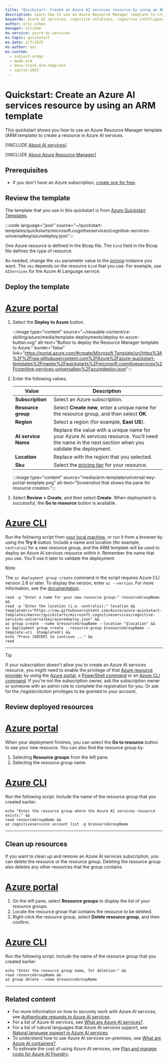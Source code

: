 ```yaml
---
title: "Quickstart: Create an Azure AI services resource by using an ARM template"
description: Learn how to use an Azure Resource Manager template to create an Azure AI services resource.
keywords: Azure AI services, cognitive solutions, cognitive intelligence, cognitive artificial intelligence
author: eric-urban
manager: nitinme
ms.service: azure-ai-services
ms.topic: quickstart
ms.date: 2/7/2025
ms.author: eur
ms.custom:
  - subject-armqs
  - mode-arm
  - devx-track-arm-template
  - ignite-2023
---
```


# Quickstart: Create an Azure AI services resource by using an ARM template

This quickstart shows you how to use an Azure Resource Manager template (ARM template) to create a resource in Azure AI services.

[!INCLUDE [About AI services](./includes/ai-services-intro.md)]

[!INCLUDE [About Azure Resource Manager](~/reusable-content/ce-skilling/azure/includes/resource-manager-quickstart-introduction.md)]

## Prerequisites

* If you don't have an Azure subscription, [create one for free](https://azure.microsoft.com/free/cognitive-services).

## Review the template

The template that you use in this quickstart is from [Azure Quickstart Templates](https://azure.microsoft.com/resources/templates/cognitive-services-universalkey/).

:::code language="json" source="~/quickstart-templates/quickstarts/microsoft.cognitiveservices/cognitive-services-universalkey/azuredeploy.json":::

One Azure resource is defined in the Bicep file. The `kind` field in the Bicep file defines the type of resource.

As needed, change the `sku` parameter value to the [pricing](https://azure.microsoft.com/pricing/details/cognitive-services/) instance you want. The `sku` depends on the resource `kind` that you use. For example, use `AIServices` for the Azure AI Language service. 

## Deploy the template

# [Azure portal](#tab/portal)

1. Select the **Deploy to Azure** button.

    :::image type="content" source="~/reusable-content/ce-skilling/azure/media/template-deployments/deploy-to-azure-button.svg" alt-text="Button to deploy the Resource Manager template to Azure." border="false" link="https://portal.azure.com/#create/Microsoft.Template/uri/https%3A%2F%2Fraw.githubusercontent.com%2FAzure%2Fazure-quickstart-templates%2Fmaster%2Fquickstarts%2Fmicrosoft.cognitiveservices%2Fcognitive-services-universalkey%2Fazuredeploy.json":::

2. Enter the following values.

    |Value  |Description  |
    |---------|---------|
    | **Subscription** | Select an Azure subscription. |
    | **Resource group** | Select **Create new**, enter a unique name for the resource group, and then select **OK**. |
    | **Region** | Select a region (for example, **East US**). |
    | **AI service Name** | Replace the value with a unique name for your Azure AI services resource. You'll need the name in the next section when you validate the deployment. |
    | **Location** | Replace with the region that you selected. |
    | **Sku** | Select the [pricing tier](https://azure.microsoft.com/pricing/details/cognitive-services/) for your resource. |

    :::image type="content" source="media/arm-template/universal-key-portal-template.png" alt-text="Screenshot that shows the pane for resource creation.":::

3. Select **Review + Create**, and then select **Create**. When deployment is successful, the **Go to resource** button is available.

# [Azure CLI](#tab/CLI)

Run the following script from [your local machine](/cli/azure/install-azure-cli), or run it from a browser by using the **Try it** button. Include a name and location (for example, `centralus`) for a new resource group, and the ARM template will be used to deploy an Azure AI services resource within it. Remember the name that you use. You'll use it later to validate the deployment.

> [!NOTE]
> The `az deployment group create` command in the script requires Azure CLI version 2.6 or later. To display the version, enter `az --version`. For more information, see the [documentation](/cli/azure/deployment/group).

```azurecli-interactive
read -p "Enter a name for your new resource group:" resourceGroupName &&
read -p "Enter the location (i.e. centralus):" location &&
templateUri="https://raw.githubusercontent.com/Azure/azure-quickstart-templates/master/quickstarts/microsoft.cognitiveservices/cognitive-services-universalkey/azuredeploy.json" &&
az group create --name $resourceGroupName --location "$location" &&
az deployment group create --resource-group $resourceGroupName --template-uri  $templateUri &&
echo "Press [ENTER] to continue ..." &&
read
```

---

> [!TIP]
> If your subscription doesn't allow you to create an Azure AI services resource, you might need to enable the privilege of that [Azure resource provider](/azure/azure-resource-manager/management/resource-providers-and-types#register-resource-provider) by using the [Azure portal](/azure/azure-resource-manager/management/resource-providers-and-types#azure-portal), a [PowerShell command](/azure/azure-resource-manager/management/resource-providers-and-types#azure-powershell) or an [Azure CLI command](/azure/azure-resource-manager/management/resource-providers-and-types#azure-cli). If you're not the subscription owner, ask the subscription owner or someone with an admin role to complete the registration for you. Or ask for the */register/action* privileges to be granted to your account.

## Review deployed resources

# [Azure portal](#tab/portal)

When your deployment finishes, you can select the **Go to resource** button to see your new resource. You can also find the resource group by:

1. Selecting **Resource groups** from the left pane.
2. Selecting the resource group name.

# [Azure CLI](#tab/CLI)

Run the following script. Include the name of the resource group that you created earlier.

```azurecli-interactive
echo "Enter the resource group where the Azure AI services resource exists:" &&
read resourceGroupName &&
az cognitiveservices account list -g $resourceGroupName
```

---

## Clean up resources

If you want to clean up and remove an Azure AI services subscription, you can delete the resource or the resource group. Deleting the resource group also deletes any other resources that the group contains.

# [Azure portal](#tab/portal)

1. On the left pane, select **Resource groups** to display the list of your resource groups.
2. Locate the resource group that contains the resource to be deleted.
3. Right-click the resource group, select **Delete resource group**, and then confirm.

# [Azure CLI](#tab/CLI)

Run the following script. Include the name of the resource group that you created earlier.

```azurecli-interactive
echo "Enter the resource group name, for deletion:" &&
read resourceGroupName &&
az group delete --name $resourceGroupName
```

---

## Related content

* For more information on how to securely work with Azure AI services, see [Authenticate requests to Azure AI services](authentication.md).
* For a list of Azure AI services, see [What are Azure AI services?](./what-are-ai-services.md).
* For a list of natural languages that Azure AI services support, see [Natural language support in Azure AI services](language-support.md).
* To understand how to use Azure AI services on-premises, see [What are Azure AI containers?](cognitive-services-container-support.md).
* To estimate the cost of using Azure AI services, see [Plan and manage costs for Azure AI Foundry](../ai-studio/how-to/costs-plan-manage.md).

